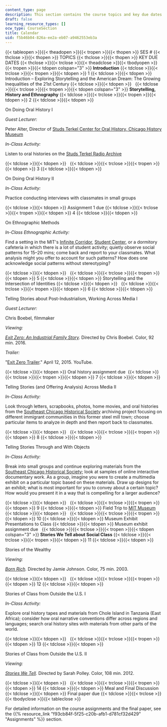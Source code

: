 ```yaml
---
content_type: page
description: This section contains the course topics and key due dates.
draft: false
learning_resource_types: []
ocw_type: CourseSection
title: Calendar
uid: f5b46b04-826a-ee2a-eb07-a9462553eb3a
---
```

{{< tableopen >}}{{< theadopen >}}{{< tropen >}}{{< thopen >}}
SES #
{{< thclose >}}{{< thopen >}}
TOPICS
{{< thclose >}}{{< thopen >}}
KEY DUE DATES
{{< thclose >}}{{< trclose >}}{{< theadclose >}}{{< tbodyopen >}}{{< tropen >}}{{< tdopen colspan="3" >}}
**Introduction**
{{< tdclose >}}{{< trclose >}}{{< tropen >}}{{< tdopen >}}
1
{{< tdclose >}}{{< tdopen >}}
Introduction – Exploring Storytelling and the American Dream: The Growing Inequalities of the 21st Century
{{< tdclose >}}{{< tdopen >}}
 
{{< tdclose >}}{{< trclose >}}{{< tropen >}}{{< tdopen colspan="3" >}}
**Storytelling, History and Ethnography**
{{< tdclose >}}{{< trclose >}}{{< tropen >}}{{< tdopen >}}
2
{{< tdclose >}}{{< tdopen >}}

On Doing Oral History I

*Guest Lecturer:* 

Peter Alter, Director of [Studs Terkel Center for Oral History, Chicago History Museum](https://www.chicagohistory.org/studs-terkel-oral-history-center/)

*In-Class Activity:*

Listen to oral histories on the [Studs Terkel Radio Archive](https://studsterkel.wfmt.com/)

{{< tdclose >}}{{< tdopen >}}
 
{{< tdclose >}}{{< trclose >}}{{< tropen >}}{{< tdopen >}}
3
{{< tdclose >}}{{< tdopen >}}

On Doing Oral History II

*In-Class Activity:*

Practice conducting interviews with classmates in small groups

{{< tdclose >}}{{< tdopen >}}
Assignment 1 due
{{< tdclose >}}{{< trclose >}}{{< tropen >}}{{< tdopen >}}
4
{{< tdclose >}}{{< tdopen >}}

On Ethnographic Methods

*In-Class Ethnographic Activity:*

Find a setting in the MIT's [Infinite Corridor](https://mitadmissions.org/help/faq/infinite-corridor/), [Student Center](https://studentlife.mit.edu/cac/stratton-student-center), or a dormitory cafeteria in which there is a lot of student activity; quietly observe social patterns for 15–20 mins; come back and report to your classmates. What analysis might you offer to account for such patterns? How does one acknowledge social patterns without stereotyping?

{{< tdclose >}}{{< tdopen >}}
 
{{< tdclose >}}{{< trclose >}}{{< tropen >}}{{< tdopen >}}
5
{{< tdclose >}}{{< tdopen >}}
Storytelling and the Intersection of Identities
{{< tdclose >}}{{< tdopen >}}
 
{{< tdclose >}}{{< trclose >}}{{< tropen >}}{{< tdopen >}}
6
{{< tdclose >}}{{< tdopen >}}

Telling Stories about Post-Industrialism, Working Across Media I

*Guest Lecturer:*

Chris Boebel, filmmaker

*Viewing:*

[*Exit Zero: An Industrial Family Story*](http://societyforvisualanthropology.org/mediafestival/exit-zero-industrial-family-story/)*.* Directed by Chris Boebel. Color, 92 min. 2016.

*Trailer:*

"[Exit Zero Trailer](https://www.youtube.com/watch?v=2RWNi-NVbMw&feature=youtu.be)." April 12, 2015. YouTube.

{{< tdclose >}}{{< tdopen >}}
Oral history assignment due 
{{< tdclose >}}{{< trclose >}}{{< tropen >}}{{< tdopen >}}
7
{{< tdclose >}}{{< tdopen >}}

Telling Stories (and Offering Analysis) Across Media II

*In-Class Activity:*

Look through letters, scrapbooks, photos, home movies, and oral histories from the [Southeast Chicago Historical Society](http://www.pullman-museum.org/ihaccr/sechs.html) archiving project focusing on different immigrant communities in this former steel mill town; choose particular items to analyze in depth and then report back to classmates.

{{< tdclose >}}{{< tdopen >}}
 
{{< tdclose >}}{{< trclose >}}{{< tropen >}}{{< tdopen >}}
8
{{< tdclose >}}{{< tdopen >}}

Telling Stories Through and With Objects

*In-Class Activity:*

Break into small groups and continue exploring materials from the [Southeast Chicago Historical Society](http://www.pullman-museum.org/ihaccr/sechs.html); look at samples of online interactive documentary work. As a group, imagine you were to create a multimedia exhibit on a particular topic based on these materials. Draw up designs for an exhibit; what is most important for you to convey about a certain topic? How would you present it in a way that is compelling for a larger audience?

{{< tdclose >}}{{< tdopen >}}
 
{{< tdclose >}}{{< trclose >}}{{< tropen >}}{{< tdopen >}}
9
{{< tdclose >}}{{< tdopen >}}
Field Trip to [MIT Museum](https://mitmuseum.mit.edu/)
{{< tdclose >}}{{< tdopen >}}
 
{{< tdclose >}}{{< trclose >}}{{< tropen >}}{{< tdopen >}}
10
{{< tdclose >}}{{< tdopen >}}
Museum Exhibit Presentations to Class
{{< tdclose >}}{{< tdopen >}}
Museum exhibit assignment due  
{{< tdclose >}}{{< trclose >}}{{< tropen >}}{{< tdopen colspan="3" >}}
**Stories We Tell about Social Class**
{{< tdclose >}}{{< trclose >}}{{< tropen >}}{{< tdopen >}}
11
{{< tdclose >}}{{< tdopen >}}

Stories of the Wealthy

*Viewing:*

[*Born Rich*](https://www.imdb.com/title/tt0342143/?ref_=fn_al_tt_1)*.* Directed by Jamie Johnson. Color, 75 min. 2003.

{{< tdclose >}}{{< tdopen >}}
 
{{< tdclose >}}{{< trclose >}}{{< tropen >}}{{< tdopen >}}
12
{{< tdclose >}}{{< tdopen >}}

Stories of Class from Outside the U.S. I

*In-Class Activity:*

Explore oral history tapes and materials from Chole Island in Tanzania (East Africa); consider how oral narrative conventions differ across regions and languages; search oral history sites with materials from other parts of the world.

{{< tdclose >}}{{< tdopen >}}
 
{{< tdclose >}}{{< trclose >}}{{< tropen >}}{{< tdopen >}}
13
{{< tdclose >}}{{< tdopen >}}

Stories of Class from Outside the U.S. II

*Viewing:*

[*Stories We Tell*](https://www.imdb.com/title/tt2366450/?ref_=nv_sr_1)*.* Directed by Sarah Polley. Color, 108 min. 2012.

{{< tdclose >}}{{< tdopen >}}
 
{{< tdclose >}}{{< trclose >}}{{< tropen >}}{{< tdopen >}}
14
{{< tdclose >}}{{< tdopen >}}
Meal and Final Discussion
{{< tdclose >}}{{< tdopen >}}
Final paper due
{{< tdclose >}}{{< trclose >}}{{< tbodyclose >}}{{< tableclose >}}

For detailed information on the course assignments and the final paper, see the {{% resource_link "f93cb84f-5f25-c20b-afb1-d781cf32d429" "Assignments" %}} section.